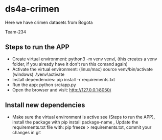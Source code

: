 # ds4a-crimen
Here we have crimen datasets from Bogota

Team-234

## Steps to run the APP 
- Create virtual environment: python3 -m venv venv/,  (this creates a venv folder, if you already have it don't run this comand again)
- Activate the virtual environment: (linux/mac) source venv/bin/activate (windows) .\venv\activate
- Install dependencies: pip install -r requirements.txt
- Run the app: python src/app.py
- Open the browser and visit: http://127.0.0.1:8050/


## Install new dependencies
- Make sure the virtual environment is active see (Steps to run the APP), install the package with pip install package-name , Update the
requirements.txt file with: pip freeze > requirements.txt, commit your changes in git
